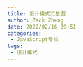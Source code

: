 ```yaml
---
title: 设计模式汇总图
author: Zack Zheng
date: 2022/02/16 09:51
categories:
 - JavaScript专栏
tags:
 - 设计模式
---
```



<simple-img src="设计模式汇总.svg"></simple-img>
